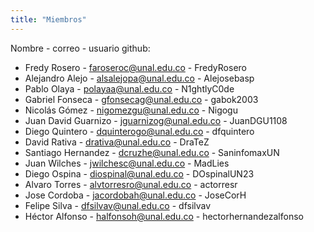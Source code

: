 ```yaml
---
title: "Miembros"
---
```

<!-- 
faroseroc@unal.edu.co
alsalejopa@unal.edu.co 
polayaa@unal.edu.co 
gfonsecag@unal.edu.co
nigomezgu@unal.edu.co
jguarnizog@unal.edu.co 
dquinterogo@unal.edu.co 
drativa@unal.edu.co 
darianos@unal.edu.co
halfonsoh@unal.edu.co
-->

Nombre - correo - usuario github:

- Fredy Rosero - [faroseroc@unal.edu.co](mailto:faroseroc@unal.edu.co) - FredyRosero
- Alejandro Alejo - [alsalejopa@unal.edu.co](mailto:alsalejopa@unal.edu.co) - Alejosebasp
- Pablo Olaya - [polayaa@unal.edu.co](mailto:polayaa@unal.edu.co) - N1ghtlyC0de
- Gabriel Fonseca - [gfonsecag@unal.edu.co](mailto:gfonsecag@unal.edu.co) - gabok2003
- Nicolás Gómez - [nigomezgu@unal.edu.co](mailto:nigomezgu@unal.edu.co) - Nigogu
- Juan David Guarnizo - jguarnizog@unal.edu.co - JuanDGU1108
- Diego Quintero - [dquinterogo@unal.edu.co](mailto:dquinterogo@unal.edu.co) - dfquintero
- David Rativa - [drativa@unal.edu.co](mailto:drativa@unal.edu.co) - DraTeZ
- Santiago Hernandez - [dcruzhe@unal.edu.co](mailto:dcruzhe@unal.edu.co) - SaninfomaxUN
- Juan Wilches -  [jwilchesc@unal.edu.co](mailto:jwilchesc@unal.edu.co) - MadLies
- Diego Ospina - [diospinal@unal.edu.co](mailto:diospinal@unal.edu.co) - DOspinalUN23
- Alvaro Torres - [alvtorresro@unal.edu.co](mailto:alvtorresro@unal.edu.co) - actorresr
- Jose Cordoba - [jacordobah@unal.edu.co](mailto:jacordobah@unal.edu.co) - JoseCorH
- Felipe Silva - [dfsilvav@unal.edu.co](mailto:dfsilvav@unal.edu.co) - dfsilvav
- Héctor Alfonso - [halfonsoh@unal.edu.co](mailto:halfonsoh@unal.edu.co) - hectorhernandezalfonso
